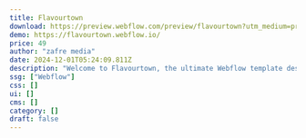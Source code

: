 ```yaml
---
title: Flavourtown
download: https://preview.webflow.com/preview/flavourtown?utm_medium=preview_link&utm_source=designer&utm_content=flavourtown&preview=aa7e367bfa7517fd878183e07937fb15&workflow=preview
demo: https://flavourtown.webflow.io/
price: 49
author: "zafre media"
date: 2024-12-01T05:24:09.811Z
description: "Welcome to Flavourtown, the ultimate Webflow template designed to elevate your restaurant's online presence. This exquisite template offers a comprehensive suite of features tailored to meet the needs of modern culinary establishments."
ssg: ["Webflow"]
css: []
ui: []
cms: []
category: []
draft: false
---
```

